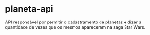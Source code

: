 # planeta-api
API responsável por permitir o cadastramento de planetas e dizer a quantidade de vezes que os mesmos apareceram na saga Star Wars.
